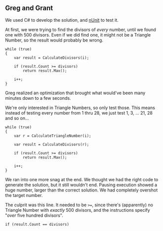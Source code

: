 ## Greg and Grant

We used C# to develop the solution, and [nUnit](http://www.nunit.org/) to test it.

At first, we were trying to find the divisors of _every_ number, until we found one with 500 divisors. Even if we did find one, it might not be a Triangle Number, so the result would probably be wrong.

    while (true)
    {
        var result = CalculateDivisors(i);

        if (result.Count >= divisors)
            return result.Max();

        i++;
    }

Greg realized an optimization that brought what would've been many minutes down to a few seconds.

We're only interested in Triangle Numbers, so only test those. This means instead of testing every number from 1 thru 28, we just test 1, 3, ... 21, 28 and so on...

    while (true)
    {
        var r = CalculateTriangleNumber(i);

        var result = CalculateDivisors(r);

        if (result.Count >= divisors)
            return result.Max();

        i++;
    }

We ran into one more snag at the end. We thought we had the right code to generate the solution, but it still wouldn't end. Pausing execution showed a huge number, larger than the correct solution. We had completely overshot the target number.

The culprit was this line. It needed to be `>=`, since there's (apparently) no Triangle Number with _exactly_ 500 divisors, and the instructions specify "_over_ five hundred divisors".

    if (result.Count == divisors)
